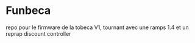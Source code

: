 # Funbeca
repo pour le firmware de la tobeca V1, tournant avec une ramps 1.4  et un reprap discount controller
